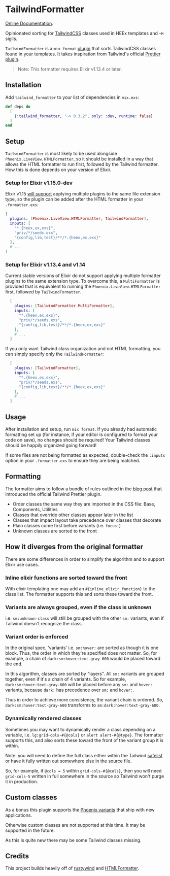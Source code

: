 # TailwindFormatter

[Online Documentation](https://hexdocs.pm/tailwind_formatter).

<!-- MDOC !-->

Opinionated sorting for [TailwindCSS](https://tailwindcss.com)
classes used in HEEx templates and `~H` sigils.

`TailwindFormatter` is a `mix format` [plugin](https://hexdocs.pm/mix/main/Mix.Tasks.Format.html#module-plugins)
that sorts TailwindCSS classes found in your templates. It takes
inspiration from Tailwind's official [Prettier plugin](https://tailwindcss.com/blog/automatic-class-sorting-with-prettier).

> Note: This formatter requires Elixir v1.13.4 or later.

## Installation

Add `tailwind_formatter` to your list of dependencies in `mix.exs`:

```elixir
def deps do
  [
    {:tailwind_formatter, "~> 0.3.2", only: :dev, runtime: false}
  ]
end
```

## Setup

`TailwindFormatter` is most likely to be used alongside `Phoenix.LiveView.HTMLFormatter`,
so it should be installed in a way that allows the HTML formatter to
run first, followed by the Tailwind formatter. How this is done
depends on your version of Elixir.

### Setup for Elixir v1.15.0-dev

Elixir v1.15 [will support](https://github.com/elixir-lang/elixir/pull/12032)
applying multiple plugins to the same file extension type, so the
plugin can be added after the HTML formatter in your `.formatter.exs`:

```elixir
[
  plugins: [Phoenix.LiveView.HTMLFormatter, TailwindFormatter],
  inputs: [
    "*.{heex,ex,exs}",
    "priv/*/seeds.exs",
    "{config,lib,test}/**/*.{heex,ex,exs}"
  ],
  # ...
]
```

### Setup for Elixir v1.13.4 and v1.14

Current stable versions of Elixir do not support applying multiple
formatter plugins to the same extension type. To overcome this, a
`MultiFormatter` is provided that is equivalent to running the
`Phoenix.LiveView.HTMLFormatter` first, followed by
`TailwindFormatter`.

```elixir
  [
    plugins: [TailwindFormatter.MultiFormatter],
    inputs: [
      "*.{heex,ex,exs}",
      "priv/*/seeds.exs",
      "{config,lib,test}/**/*.{heex,ex,exs}"
    ],
    # ...
  ]
```

If you only want Tailwind class organization and not HTML formatting,
you can simply specify only the `TailwindFormatter`:

```elixir
  [
    plugins: [TailwindFormatter],
    inputs: [
      "*.{heex,ex,exs}",
      "priv/*/seeds.exs",
      "{config,lib,test}/**/*.{heex,ex,exs}"
    ],
    # ...
  ]
```

## Usage

After installation and setup, run `mix format`. If you already had
automatic formatting set up (for instance, if your editor is configured
to format your code on save), no changes should be required! Your
Tailwind classes should be happily organized going forward!

If some files are not being formatted as expected, double-check the
`:inputs` option in your `.formatter.exs` to ensure they are being
matched.

## Formatting

The formatter aims to follow a bundle of rules outlined in the [blog post](https://tailwindcss.com/blog/automatic-class-sorting-with-prettier)
that introduced the official Tailwind Prettier plugin.

- Order classes the same way they are imported in the CSS file: Base, Components, Utilities
- Classes that override other classes appear later in the list
- Classes that impact layout take precedence over classes that decorate
- Plain classes come first before variants (i.e. `focus:`)
- Unknown classes are sorted to the front

## How it diverges from the original formatter

There are some differences in order to simplify the algorithm and to support Elixir use cases.

### Inline elixir functions are sorted toward the front

With elixir templating one may add an `#{inline_elixir_function}` to the class list.
The formatter supports this and sorts these toward the front.

### Variants are always grouped, even if the class is unknown

i.e. `sm:unknown-class` will still be grouped with the other `sm:` variants, even if Tailwind doesn't recognize the class.

### Variant order is enforced

In the original spec, 'variants' i.e. `sm:hover:` are sorted as though it is one block.
Thus, the order in which they're specified does not matter.
So, for example, a chain of `dark:sm:hover:text-gray-600` would be placed toward the end.

In this algorithm, classes are sorted by "layers".
All `sm:` variants are grouped together, even if it's a chain of 4 variants.
So for example, `dark:sm:hover:text-gray-600` will be placed before any `sm:` and `hover:` variants, because `dark:` has precedence over `sm:` and `hover:`.

Thus in order to achieve more consistency, the variant chain is ordered.
So, `dark:sm:hover:text-gray-600` transforms to `sm:dark:hover:text-gray-600`.


### Dynamically rendered classes

Sometimes you may want to dynamically render a class depending on a variable,
i.e. `lg:grid-cols-#{@cols}` or `alert alert-#{@type}`.  The formatter supports
this, and also sorts these toward the front of the variant group it is within.

Note: you will need to define the full class either within the Tailwind
[safelist](https://tailwindcss.com/docs/content-configuration#safelisting-classes)
or have it fully written out somewhere else in the source file.

So, for example, if `@cols = 5` within `grid-cols-#{@cols}`, then you will need
`grid-cols-5` written in full somewhere in the source so Tailwind won't purge it
in production.

## Custom classes

As a bonus this plugin supports the [Phoenix variants](https://fly.io/phoenix-files/phoenix-liveview-tailwind-variants/)
that ship with new applications.

Otherwise custom classes are not supported at this time. It may be supported in the future.

As this is quite new there may be some Tailwind classes missing.

## Credits

This project builds heavily off of [rustywind](https://github.com/avencera/rustywind)
and [HTMLFormatter](https://hexdocs.pm/phoenix_live_view/Phoenix.LiveView.HTMLFormatter.html).

